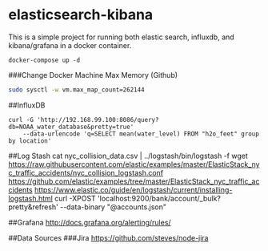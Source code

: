 # elasticsearch-kibana

This is a simple project for running both elastic search, influxdb, and kibana/grafana in a docker container.

```
docker-compose up -d
```

###Change Docker Machine Max Memory (Github)
```bash
sudo sysctl -w vm.max_map_count=262144
```

##InfluxDB
```
curl -G 'http://192.168.99.100:8086/query?db=NOAA_water_database&pretty=true'
    --data-urlencode 'q=SELECT mean(water_level) FROM "h2o_feet" group by location'
```

##Log Stash
cat nyc_collision_data.csv | ../logstash/bin/logstash -f
wget https://raw.githubusercontent.com/elastic/examples/master/ElasticStack_nyc_traffic_accidents/nyc_collision_logstash.conf
https://github.com/elastic/examples/tree/master/ElasticStack_nyc_traffic_accidents
https://www.elastic.co/guide/en/logstash/current/installing-logstash.html
curl -XPOST 'localhost:9200/bank/account/_bulk?pretty&refresh' --data-binary "@accounts.json"

##Grafana
http://docs.grafana.org/alerting/rules/

##Data Sources
###Jira
https://github.com/steves/node-jira